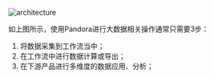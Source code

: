 ![architecture](http://onzeipdi1.bkt.clouddn.com/architecture.png)

如上图所示，使用Pandora进行大数据相关操作通常只需要3步：

1. 将数据采集到工作流当中；
2. 在工作流中进行数据计算或导出；
3. 在下游产品进行多维度的数据应用、分析；